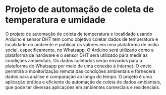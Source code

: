# Projeto de automação de coleta de temperatura e umidade
O projeto de automação de coleta de temperatura e localidade usando Arduino e sensor DHT tem como objetivo coletar dados de temperatura e localidade do ambiente e publicar os valores em uma plataforma de mídia social, especificamente, no Whatsapp. O Arduino será utilizado como a plataforma de hardware e o sensor DHT será utilizado para medir as condições ambientais. Os dados coletados serão enviados para a plataforma do Whatsapp por meio de uma conexão à Internet. O envio permitirá a monitorização remota das condições ambientais e fornecerá dados para análise e comparação ao longo do tempo. O projeto é uma aplicação prática e eficiente da automação de coleta de dados ambientais, que pode ter diversas aplicações em ambientes comerciais e residenciais.

